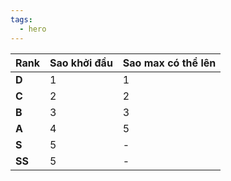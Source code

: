 ```yaml
---
tags:
  - hero
---
```


| Rank   | Sao khởi đầu | Sao max có thể lên |
| ------ | ------------ | ------------------ |
| **D**  | 1            | 1                  |
| **C**  | 2            | 2                  |
| **B**  | 3            | 3                  |
| **A**  | 4            | 5                  |
| **S**  | 5            | -                  |
| **SS** | 5            | -                  |
